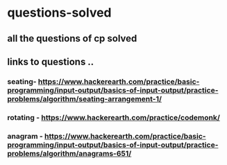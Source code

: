 # questions-solved
## all the questions of cp solved
## links to questions ..
### seating- https://www.hackerearth.com/practice/basic-programming/input-output/basics-of-input-output/practice-problems/algorithm/seating-arrangement-1/
### rotating - https://www.hackerearth.com/practice/codemonk/ 
### anagram - https://www.hackerearth.com/practice/basic-programming/input-output/basics-of-input-output/practice-problems/algorithm/anagrams-651/ 
